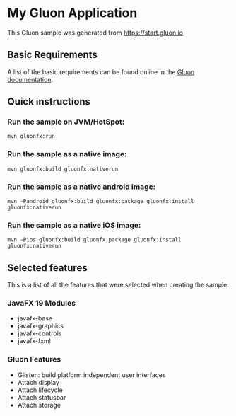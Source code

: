 # My Gluon Application

This Gluon sample was generated from https://start.gluon.io

## Basic Requirements

A list of the basic requirements can be found online in the [Gluon documentation](https://docs.gluonhq.com/#_requirements).

## Quick instructions

### Run the sample on JVM/HotSpot:

    mvn gluonfx:run

### Run the sample as a native image:

    mvn gluonfx:build gluonfx:nativerun

### Run the sample as a native android image:

    mvn -Pandroid gluonfx:build gluonfx:package gluonfx:install gluonfx:nativerun

### Run the sample as a native iOS image:

    mvn -Pios gluonfx:build gluonfx:package gluonfx:install gluonfx:nativerun

## Selected features

This is a list of all the features that were selected when creating the sample:

### JavaFX 19 Modules

 - javafx-base
 - javafx-graphics
 - javafx-controls
 - javafx-fxml

### Gluon Features

 - Glisten: build platform independent user interfaces
 - Attach display
 - Attach lifecycle
 - Attach statusbar
 - Attach storage
